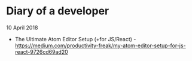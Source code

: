 # Diary of a developer

10 April 2018

* The Ultimate Atom Editor Setup (+for JS/React) - https://medium.com/productivity-freak/my-atom-editor-setup-for-js-react-9726cd69ad20
